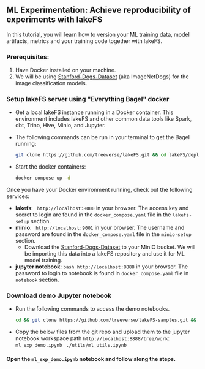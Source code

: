 
## ML Experimentation: Achieve reproducibility of experiments with lakeFS

In this tutorial, you will learn how to version your ML training data, model artifacts, metrics and  your training code together with lakeFS. 

### Prerequisites:
1. Have Docker installed on your machine.
2. We will be using [Stanford-Dogs-Dataset](http://vision.stanford.edu/aditya86/ImageNetDogs/) (aka ImageNetDogs) for the image classification models. 

### Setup lakeFS server using "Everything Bagel" docker
* Get a local lakeFS instance running in a Docker container. This environment includes lakeFS and other common data tools like Spark, dbt, Trino, Hive, Minio, and Jupyter. 
* The following commands can be run in your terminal to get the Bagel running:


   ```bash
   git clone https://github.com/treeverse/lakeFS.git && cd lakeFS/deployments/compose
   ```
   
* Start the docker containers: 
   ```bash
   docker compose up -d
   ```
Once you have your Docker environment running, check out the following services:
  * **lakefs**:
    ``` http://localhost:8000``` in your browser. The access key and secret to login are found in the `docker_compose.yaml` file in the `lakefs-setup` section.
  * **minio**:
  ``` http://localhost:9001``` in your browser. The username and password are found in the `docker_compose.yaml` file in the `minio-setup` section.
    * Download the [Stanford-Dogs-Dataset](http://vision.stanford.edu/aditya86/ImageNetDogs/) to your MinIO bucket. We will be importing this data into a lakeFS repository and use it for ML model training.
  * **jupyter notebook**:
    ```bash http://localhost:8888``` in your browser. The password to login to notebook is found in `docker_compose.yaml` file in `notebook` section.

### Download demo Jupyter notebook
* Run the following commands to access the demo notebooks.  
  ```bash 
  cd && git clone https://github.com/treeverse/lakeFS-samples.git && cd 07-ml-reproducibility-with-lakeFS
* Copy the below files from the git repo and upload them to the jupyter notebook workspace path `http://localhost:8888/tree/work`:
  ``` ml_exp_demo.ipynb```
  ``` ./utils/ml_utils.ipynb```

####  Open the `ml_exp_demo.ipynb` notebook and follow along the steps. 

